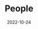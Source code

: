 ---
title: People
date: 2022-10-24

type: landing

sections:
  - block: people
    content:
      title: Meet the Team
      # Choose which groups/teams of users to display.
      #   Edit `user_groups` in each user's profile to add them to one or more of these groups.
      user_groups:
          - Administration
          - Former president
          - Secretary
          - Treasurer
          - Research representative
          - Teaching representative
          - Industry representative
      sort_by: Params.sort
      sort_ascending: true
    design:
      show_interests: false
      show_role: true
      show_social: true
---